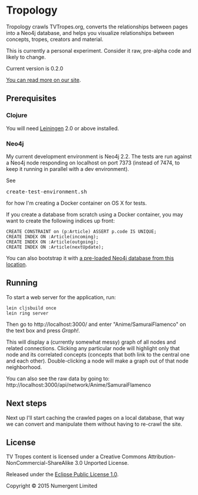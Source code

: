 # Tropology 

Tropology crawls TVTropes.org, converts the relationships between pages into a Neo4j database, and helps you visualize relationships between concepts, tropes, creators and material.

This is currently a personal experiment.  Consider it raw, pre-alpha code and likely to change.

Current version is 0.2.0

[You can read more on our site](http://numergent.com/tags/tropology/).


## Prerequisites

### Clojure

You will need [Leiningen][1] 2.0 or above installed.

[1]: https://github.com/technomancy/leiningen


### Neo4j

My current development environment is Neo4j 2.2.  The tests are run against a Neo4j node responding on localhost on port 7373 (instead of 7474, to keep it running in parallel with a dev environment).

See <pre>create-test-environment.sh</pre> for how I'm creating a Docker container on OS X for tests.

If you create a database from scratch using a Docker container, you may want to create the following indices up front:

    CREATE CONSTRAINT on (p:Article) ASSERT p.code IS UNIQUE; 
    CREATE INDEX ON :Article(incoming);
    CREATE INDEX ON :Article(outgoing);
    CREATE INDEX ON :Article(nextUpdate);

You can also bootstrap it with [a pre-loaded Neo4j database from this location](https://mega.co.nz/#!0gIylZ7J!JAzhr2M2qkjUqE9xgfQXCRLDea5h8OExKPRI9mmxqys).

## Running

To start a web server for the application, run:

    lein cljsbuild once
    lein ring server

Then go to http://localhost:3000/ and enter "Anime/SamuraiFlamenco" on the text box and press *Graph!*.

This will display a (currently somewhat messy) graph of all nodes and related connections.  Clicking any particular node will highlight only that node and its correlated concepts (concepts that both link to the central one and each other).   Double-clicking a node will make a graph out of that node neighborhood.

You can also see the raw data by going to: http://localhost:3000/api/network/Anime/SamuraiFlamenco

## Next steps

Next up I'll start caching the crawled pages on a local database, that way we can convert and manipulate them without having to re-crawl the site.


## License

TV Tropes content is licensed under a Creative Commons Attribution-NonCommercial-ShareAlike 3.0 Unported License. 

Released under the [Eclipse Public License 1.0](https://tldrlegal.com/license/eclipse-public-license-1.0-(epl-1.0)).

Copyright © 2015 Numergent Limited
